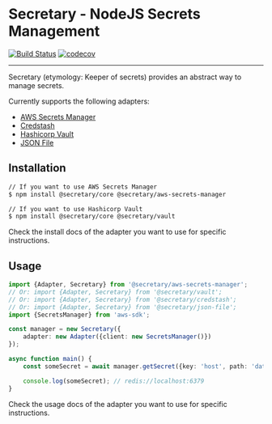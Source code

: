 # Secretary - NodeJS Secrets Management 
[![Build Status](https://travis-ci.org/secretarysecrets/node.svg?branch=master)](https://travis-ci.org/secretarysecrets/node)
[![codecov](https://codecov.io/gh/secretarysecrets/node/branch/master/graph/badge.svg)](https://codecov.io/gh/secretarysecrets/node)

___

Secretary (etymology: Keeper of secrets) provides an abstract way to manage secrets.

Currently supports the following adapters:

* [AWS Secrets Manager](https://github.com/secretary/node/tree/master/packages/aws-secrets-manager-adapter)
* [Credstash](https://github.com/secretary/node/tree/master/packages/credstash-adapter)
* [Hashicorp Vault](https://github.com/secretary/node/tree/master/packages/hashicorp-vault-adater)
* [JSON File](https://github.com/secretary/node/tree/master/packages/json-file-adapter)

## Installation 

```bash
// If you want to use AWS Secrets Manager
$ npm install @secretary/core @secretary/aws-secrets-manager

// If you want to use Hashicorp Vault
$ npm install @secretary/core @secretary/vault
```

Check the install docs of the adapter you want to use for specific instructions.

## Usage

```typescript
import {Adapter, Secretary} from '@secretary/aws-secrets-manager';
// Or: import {Adapter, Secretary} from '@secretary/vault';
// Or: import {Adapter, Secretary} from '@secretary/credstash';
// Or: import {Adapter, Secretary} from '@secretary/json-file';
import {SecretsManager} from 'aws-sdk';

const manager = new Secretary({
    adapter: new Adapter({client: new SecretsManager()})
});

async function main() {
    const someSecret = await manager.getSecret({key: 'host', path: 'database/redis/main'});

    console.log(someSecret); // redis://localhost:6379
}
```

Check the usage docs of the adapter you want to use for specific instructions.
